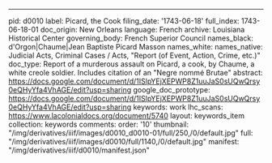 ---
pid: d0010
label: Picard, the Cook
filing_date: '1743-06-18'
full_index: 1743-06-18-01
doc_origin: New Orleans
language: French
archive: Louisiana Historical Center
governing_body: French Superior Council
names_black: d'Orgon|Chaume|Jean Baptiste Picard Masson
names_white:
names_native: Judicial Acts, Criminal Cases / Acts, "Report (of Event, Action, Crime,
  etc.)"
doc_type: Report of a murderous assault on Picard, a cook, by Chaume, a white creole
  soldier. Includes citation of an "Negre nommé Brutae"
abstract: https://docs.google.com/document/d/1ISlpYEjXEPWP8Z1uuJaS0sUQwQrsy0eQHyYfa4VhAGE/edit?usp=sharing
google_doc_prototype: https://docs.google.com/document/d/1ISlpYEjXEPWP8Z1uuJaS0sUQwQrsy0eQHyYfa4VhAGE/edit?usp=sharing
keywords: work
lhc_scans: https://www.lacolonialdocs.org/document/5740
layout: keywords_item
collection: keywords
comments:
order: '10'
thumbnail: "/img/derivatives/iiif/images/d0010_d0010-01/full/250,/0/default.jpg"
full: "/img/derivatives/iiif/images/d0010/full/1140,/0/default.jpg"
manifest: "/img/derivatives/iiif/d0010/manifest.json"
